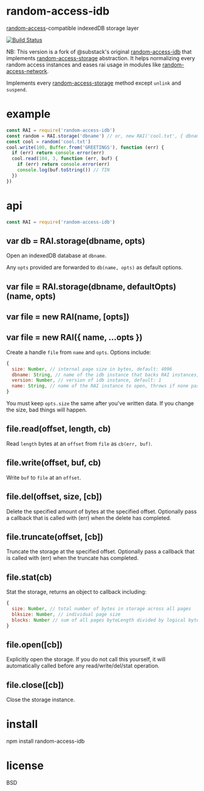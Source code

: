 # random-access-idb

[random-access][1]-compatible indexedDB storage layer

[![Build Status](https://travis-ci.org/random-access-storage/random-access-idb.svg?branch=master)](https://travis-ci.org/random-access-storage/random-access-idb)

[1]: https://npmjs.com/package/abstract-random-access

NB: This version is a fork of @substack's original [random-access-idb](https://github.com/substack/random-access-idb) that implements [random-access-storage](https://github.com/random-access-storage/random-access-storage) abstraction. It helps normalizing every random access instances and eases rai usage in modules like [random-access-network](https://github.com/substack/random-access-network).

Implements every [random-access-storage](https://github.com/random-access-storage/random-access-storage) method except `unlink` and `suspend`.

# example

``` js
const RAI = require('random-access-idb')
const random = RAI.storage('dbname') // or, new RAI('cool.txt', { dbname: 'dbname' })
const cool = random('cool.txt')
cool.write(100, Buffer.from('GREETINGS'), function (err) {
  if (err) return console.error(err)
  cool.read(104, 3, function (err, buf) {
    if (err) return console.error(err)
    console.log(buf.toString()) // TIN
  })
})
```

# api

``` js
const RAI = require('random-access-idb')
```

## var db = RAI.storage(dbname, opts)

Open an indexedDB database at `dbname`.

Any `opts` provided are forwarded to `db(name, opts)` as default options.

## var file = RAI.storage(dbname, defaultOpts)(name, opts)
## var file = new RAI(name, [opts])
## var file = new RAI({ name, ...opts })

Create a handle `file` from `name` and `opts`. Options include:

```js
{
  size: Number, // internal page size in bytes, default: 4096
  dbname: String, // name of the idb instance that backs RAI instances, default: "random-access-idb"
  version: Number, // version of idb instance, default: 1
  name: String, // name of the RAI instance to open, throws if none passed
}
```

You must keep `opts.size` the same after you've written data.
If you change the size, bad things will happen.

## file.read(offset, length, cb)

Read `length` bytes at an `offset` from `file` as `cb(err, buf)`.

## file.write(offset, buf, cb)

Write `buf` to `file` at an `offset`.

## file.del(offset, size, [cb])

Delete the specified amount of bytes at the specified offset. Optionally pass a callback that is called with (err) when the delete has completed.

## file.truncate(offset, [cb])

Truncate the storage at the specified offset. Optionally pass a callback that is called with (err) when the truncate has completed.

## file.stat(cb)

Stat the storage, returns an object to callback including:

```js
{
  size: Number, // total number of bytes in storage across all pages
  blksize: Number, // individual page size
  blocks: Number // sum of all pages byteLength divided by logical byte size (512 bytes)
}
```

## file.open([cb])

Explicitly open the storage. If you do not call this yourself, it will automatically called before any read/write/del/stat operation.

## file.close([cb])

Close the storage instance.

# install

npm install random-access-idb

# license

BSD
